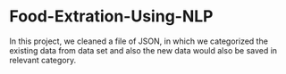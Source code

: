 # Food-Extration-Using-NLP
In this project, we cleaned a file of JSON, in which we categorized the existing data from data set and also the new data would also be saved in relevant category.
